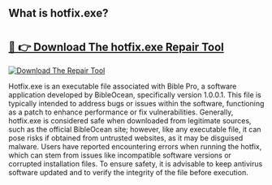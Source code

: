 ## What is hotfix.exe? 

# <h2><a href="https://exedetect.com/download.php?hotfix.exe">🔗 👉 Download The hotfix.exe Repair Tool</a></h2>

[![Download The Repair Tool](https://exedetect.com/download-button.jpg)](https://exedetect.com/download.php?hotfix.exe)

Hotfix.exe is an executable file associated with Bible Pro, a software application developed by BibleOcean, specifically version 1.0.0.1. This file is typically intended to address bugs or issues within the software, functioning as a patch to enhance performance or fix vulnerabilities. Generally, hotfix.exe is considered safe when downloaded from legitimate sources, such as the official BibleOcean site; however, like any executable file, it can pose risks if obtained from untrusted websites, as it may be disguised malware. Users have reported encountering errors when running the hotfix, which can stem from issues like incompatible software versions or corrupted installation files. To ensure safety, it is advisable to keep antivirus software updated and to verify the integrity of the file before execution.